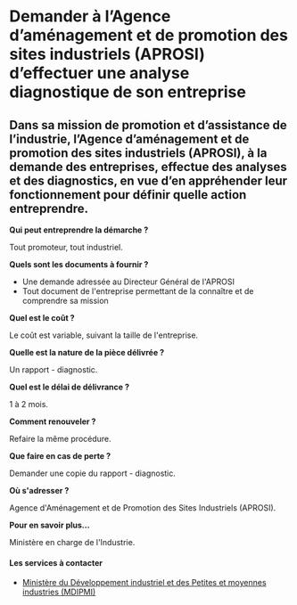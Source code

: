# Demander à l’Agence d’aménagement et de promotion des sites industriels (APROSI) d’effectuer une analyse diagnostique de son entreprise

Dans sa mission de promotion et d’assistance de l’industrie, l’Agence d’aménagement et de promotion des sites industriels (APROSI), à la demande des entreprises, effectue des analyses et des diagnostics, en vue d’en appréhender leur fonctionnement pour définir quelle action entreprendre.
------------------------------------------------------------------------------------------------------------------------------------------------------------------------------------------------------------------------------------------------------------------------------------------------

**Qui peut entreprendre la démarche ?**

Tout promoteur, tout industriel.

**Quels sont les documents à fournir ?**

*   Une demande adressée au Directeur Général de l'APROSI
*   Tout document de l'entreprise permettant de la connaître et de comprendre sa mission

**Quel est le coût ?**

Le coût est variable, suivant la taille de l'entreprise.

**Quelle est la nature de la pièce délivrée ?**

Un rapport - diagnostic.

**Quel est le délai de délivrance ?**

1 à 2 mois.

**Comment renouveler ?**

Refaire la même procédure.

**Que faire en cas de perte ?**

Demander une copie du rapport - diagnostic.

**Où s'adresser ?**

Agence d'Aménagement et de Promotion des Sites Industriels (APROSI).

**Pour en savoir plus...**

Ministère en charge de l'Industrie.

#### Les services à contacter

*   [Ministère du Développement industriel et des Petites et moyennes industries (MDIPMI)](../../../services/ministere-du-developpement-industriel-et-des-petites-et-moyennes-industries-mdipmi.md)
